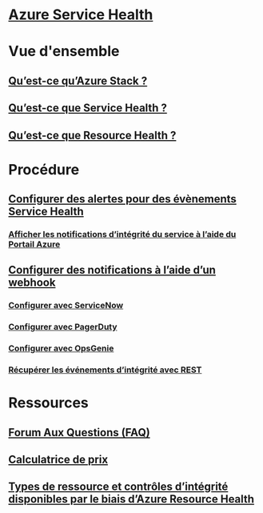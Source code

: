 # [Azure Service Health](index.md)

# Vue d'ensemble
## [Qu’est-ce qu’Azure Stack ?](azure-status-overview.md)
## [Qu’est-ce que Service Health ?](service-health-overview.md)
## [Qu’est-ce que Resource Health ?](resource-health-overview.md)
# Procédure
## [Configurer des alertes pour des évènements Service Health](../monitoring-and-diagnostics/monitoring-activity-log-alerts-on-service-notifications.md?toc=%2fazure%2fservice-health%2ftoc.json)
### [Afficher les notifications d’intégrité du service à l’aide du Portail Azure](../monitoring-and-diagnostics/monitoring-service-notifications.md?toc=%2fazure%2fservice-health%2ftoc.json)
## [Configurer des notifications à l’aide d’un webhook](service-health-alert-webhook-guide.md)
### [Configurer avec ServiceNow](service-health-alert-webhook-servicenow.md)
### [Configurer avec PagerDuty](service-health-alert-webhook-pagerduty.md)
### [Configurer avec OpsGenie](service-health-alert-webhook-opsgenie.md)
### [Récupérer les événements d’intégrité avec REST](service-health-rest.md)
# Ressources
## [Forum Aux Questions (FAQ)](resource-health-faq.md)
## [Calculatrice de prix](https://azure.microsoft.com/pricing/calculator/)
## [Types de ressource et contrôles d’intégrité disponibles par le biais d’Azure Resource Health](resource-health-checks-resource-types.md)